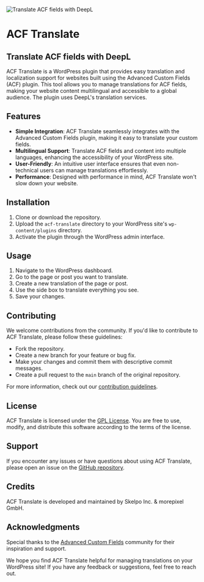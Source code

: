 ![Translate ACF fields with DeepL]([https://myoctocat.com/assets/images/base-octocat.svg](https://repository-images.githubusercontent.com/687052699/720eb8b7-5e07-4938-82a5-8525323a0eab))


# ACF Translate 
## Translate ACF fields with DeepL

ACF Translate is a WordPress plugin that provides easy translation and localization support for websites built using the Advanced Custom Fields (ACF) plugin. This tool allows you to manage translations for ACF fields, making your website content multilingual and accessible to a global audience. The plugin uses DeepL's translation services.

## Features

- **Simple Integration**: ACF Translate seamlessly integrates with the Advanced Custom Fields plugin, making it easy to translate your custom fields.
- **Multilingual Support**: Translate ACF fields and content into multiple languages, enhancing the accessibility of your WordPress site.
- **User-Friendly**: An intuitive user interface ensures that even non-technical users can manage translations effortlessly.
- **Performance**: Designed with performance in mind, ACF Translate won't slow down your website.

## Installation

1. Clone or download the repository.
2. Upload the `acf-translate` directory to your WordPress site's `wp-content/plugins` directory.
3. Activate the plugin through the WordPress admin interface.

## Usage

1. Navigate to the WordPress dashboard.
2. Go to the page or post you want to translate.
3. Create a new translation of the page or post.
4. Use the side box to translate everything you see.
5. Save your changes.

## Contributing

We welcome contributions from the community. If you'd like to contribute to ACF Translate, please follow these guidelines:

- Fork the repository.
- Create a new branch for your feature or bug fix.
- Make your changes and commit them with descriptive commit messages.
- Create a pull request to the `main` branch of the original repository.

For more information, check out our [contribution guidelines](CONTRIBUTING.md).

## License

ACF Translate is licensed under the [GPL License](LICENSE). You are free to use, modify, and distribute this software according to the terms of the license.

## Support

If you encounter any issues or have questions about using ACF Translate, please open an issue on the [GitHub repository](https://github.com/skelpo/acf-translate/issues).

## Credits

ACF Translate is developed and maintained by Skelpo Inc. & morepixel GmbH.

## Acknowledgments

Special thanks to the [Advanced Custom Fields](https://www.advancedcustomfields.com/) community for their inspiration and support.

We hope you find ACF Translate helpful for managing translations on your WordPress site! If you have any feedback or suggestions, feel free to reach out.
